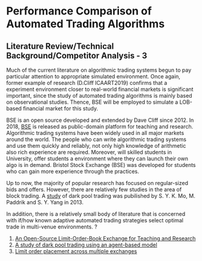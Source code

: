 # Performance Comparison of Automated Trading Algorithms

## Literature Review/Technical Background/Competitor Analysis - 3

Much of the current literature on algorithmic trading systems begun to pay particular attention to appropriate simulated environment. Once again, former example of research (D.Cliff ICAART2019) confirms that a experiment environment closer to real-world financial markets is significant important, since the study of automated trading algorithms is mainly based on observational studies. Thence, BSE will be employed to simulate a LOB-based financial market for this study.

BSE is an open source developed and extended by Dave Cliff since 2012. In 2018, [BSE](1) is released as public-domain platform for teaching and research. Algorithmic trading systems have been widely used in all major markets around the world. The people who can write algorithmic trading systems and use them quickly and reliably, not only high knowledge of arithmetic also rich experience are required. Moreover, will skilled students in University, offer students a environment where they can launch their own algo is in demand. Bristol Stock Exchange (BSE) was developed for students who can gain more experience through the practices.

Up to now, the majority of popular research has focused on regular-sized bids and offers. However, there are relatively few studies in the area of block trading. A [study](2) of dark pool trading was pubilished by S. Y. K. Mo, M. Paddrik and S. Y. Yang in 2013.

In addition, there is a relatively small body of literature that is concerned with if/how known adaptive automated trading strategies select optimal trade in multi-venue environments. ?

1. [An Open-Source Limit-Order-Book Exchange for Teaching and Research](https://ieeexplore.ieee.org/abstract/document/8628760)
2. [A study of dark pool trading using an agent-based model](https://ieeexplore-ieee-org.bris.idm.oclc.org/document/6611692/references#references)
3. [Limit order placement across multiple exchanges](https://ieeexplore-ieee-org.bris.idm.oclc.org/document/6327772)